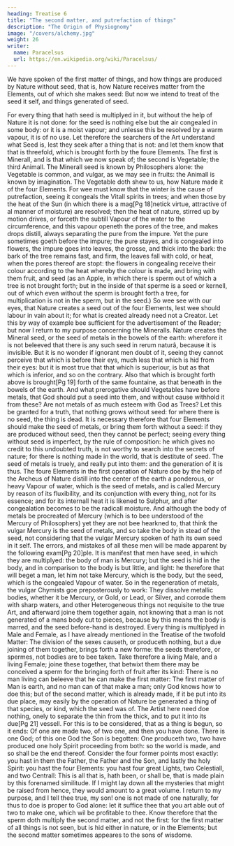 ```yaml
---
heading: Treatise 6
title: "The second matter, and putrefaction of things"
description: "The Origin of Physiognomy"
image: "/covers/alchemy.jpg"
weight: 26
writer:
  name: Paracelsus
  url: https://en.wikipedia.org/wiki/Paracelsus/
---
```




We have spoken of the first matter of things, and how things are produced by Nature without seed, that is, how Nature receives matter from the Elements, out of which she makes seed: But now we intend to treat of the seed it self, and things generated of seed. 

For every thing that hath seed is multiplyed in it, but without the help of Nature it is not done: for the seed is nothing else but the air congealed in some body: or it is a moist vapour; and unlesse this be resolved by a warm vapour, it is of no use. Let therefore the searchers of the Art understand what Seed is, lest they seek after a thing that is not: and let them know that that is threefold, which is brought forth by the foure Elements. The first is Minerall, and is that which we now speak of; the second is Vegetable; the third Animall. The Minerall seed is known by Philosophers alone: the Vegetable is common, and vulgar, as we may see in fruits: the Animall is known by imagination. The Vegetable doth shew to us, how Nature made it of the four Elements. For wee must know that the winter is the cause of putrefaction, seeing it congeals the Vitall spirits in trees; and when those by the heat of the Sun (in which there is a mag[Pg 18]netick virtue, attractive of al manner of moisture) are resolved; then the heat of nature, stirred up by motion drives, or forceth the subtill Vapour of the water to the circumference, and this vapour openeth the pores of the tree, and makes drops distill, always separating the pure from the impure. Yet the pure sometimes goeth before the impure; the pure stayes, and is congealed into flowers, the impure goes into leaves, the grosse, and thick into the bark: the bark of the tree remains fast, and firm, the leaves fall with cold, or heat, when the pores thereof are stopt: the flowers in congealing receive their colour according to the heat whereby the colour is made, and bring with them fruit, and seed (as an Apple, in which there is sperm out of which a tree is not brought forth; but in the inside of that sperme is a seed or kernell, out of which even without the sperm is brought forth a tree, for multiplication is not in the sperm, but in the seed.) So wee see with our eyes, that Nature creates a seed out of the four Elements, lest wee should labour in vain about it; for what is created already need not a Creator. Let this by way of example bee sufficient for the advertisement of the Reader; but now I return to my purpose concerning the Mineralls. Nature creates the Mineral seed, or the seed of metals in the bowels of the earth: wherefore it is not beleeved that there is any such seed in rerum naturâ, because it is invisible. But it is no wonder if ignorant men doubt of it, seeing they cannot perceive that which is before their eys, much less that which is hid from their eyes: but it is most true that that which is superiour, is but as that which is inferior, and so on the contrary. Also that which is brought forth above is brought[Pg 19] forth of the same fountaine, as that beneath in the bowels of the earth. And what prerogative should Vegetables have before metals, that God should put a seed into them, and without cause withhold it from these? Are not metals of as much esteem with God as Trees? Let this be granted for a truth, that nothing grows without seed: for where there is no seed, the thing is dead. It is necessary therefore that four Elements should make the seed of metals, or bring them forth without a seed: if they are produced without seed, then they cannot be perfect; seeing every thing without seed is imperfect, by the rule of composition: he  which gives no credit to this undoubted truth, is not worthy to search into the secrets of nature; for there is nothing made in the world, that is destitute of seed. The seed of metals is truely, and really put into them: and the generation of it is thus. The foure Elements in the first operation of Nature doe by the help of the Archeus of Nature distill into the center of the earth a ponderous, or heavy Vapour of water, which is the seed of metals, and is called Mercury by reason of its fluxibility, and its conjunction with every thing, not for its essence; and for its internall heat it is likened to Sulphur, and after congealation becomes to be the radicall moisture. And although the body of metals be procreated of Mercury (which is to bee understood of the Mercury of Philosophers) yet they are not bee hearkned to, that think the vulgar Mercury is the seed of metals, and so take the body in stead of the seed, not considering that the vulgar Mercury spoken of hath its own seed in it self. The errors, and mistakes of all these men will be made apparent by the following exam[Pg 20]ple. It is manifest that men have seed, in which they are multiplyed: the body of man is Mercury; but the seed is hid in the body, and in comparison to the body is but little, and light: he therefore that will beget a man, let him not take Mercury, which is the body, but the seed, which is the congealed Vapour of water. So in the regeneration of metals, the vulgar Chymists goe preposterously to work: They dissolve metallic bodies, whether it be Mercury, or Gold, or Lead, or Silver, and corrode them with sharp waters, and other Heterogeneous things not requisite to the true Art, and afterward joine them together again, not knowing that a man is not generated of a mans body cut to pieces, because by this means the body is marred, and the seed before-hand is destroyed. Every thing is multiplyed in Male and Female, as I have already mentioned in the Treatise of the twofold Matter: The division of the sexes causeth, or produceth nothing, but a due joining of them together, brings forth a new forme: the seeds therefore, or spermes, not bodies are to bee taken. Take therefore a living Male, and a living Female; joine these together, that betwixt them there may be conceived a sperm for the bringing forth of fruit after its kind: There is no man living can beleeve that he can make the first matter: The first matter of Man is earth, and no man can of that make a man; only God knows how to doe this; but of the second matter, which is already made, if it be put into its due place, may easily by the operation of Nature be generated a thing of that species, or kind, which the seed was of. The Artist here need doe nothing, onely to separate the thin from the thick, and to put it into its due[Pg 21] vessell. For this is to be considered, that as a thing is begun, so it ends: Of one are made two, of two one, and then you have done. There is one God; of this one God the Son is begotten: One produceth two, two have produced one holy Spirit proceeding from both: so the world is made, and so shall be the end thereof. Consider the four former points most exactly: you hast in them the Father, the Father and the Son, and lastly the holy Spirit: you hast the four Elements: you hast four great Lights, two Celestiall, and two Centrall: This is all that is, hath been, or shall be, that is made plain by this forenamed similitude. If I might lay down all the mysteries that might be raised from hence, they would amount to a great volume. I return to my purpose, and I tell thee true, my son! one is not made of one naturally, for thus to doe is proper to God alone: let it suffice thee that you art able out of two to make one, which wil be profitable to thee. Know therefore that the sperm doth multiply the second matter, and not the first: for the first matter of all things is not seen, but is hid either in nature, or in the Elements; but the second matter sometimes appeares to the sons of wisdome.

